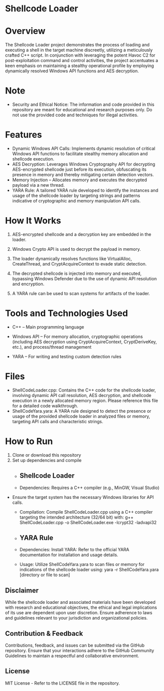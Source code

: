 # Shellcode Loader

# Overview
The Shellcode Loader project demonstrates the process of loading and executing a shell in the target machine discreetly, utilizing a meticulously crafted C++ script. In conjunction with leveraging the potent Havoc C2 for post-exploitation command and control activities, the project accentuates a keen emphasis on maintaining a stealthy operational profile by employing dynamically resolved Windows API functions and AES decryption.

# Note
- Security and Ethical Notice: The information and code provided in this repository are meant for educational and research purposes only. Do not use the provided code and techniques for illegal activities.
  
# Features
- Dynamic Windows API Calls: Implements dynamic resolution of critical Windows API functions to facilitate stealthy memory allocation and shellcode execution.
- AES Decryption: Leverages Windows Cryptography API for decrypting AES-encrypted shellcode just before its execution, obfuscating its presence in memory and thereby mitigating certain detection vectors.
- Memory Injection – Allocates memory and executes the decrypted payload via a new thread.
- YARA Rule: A tailored YARA rule developed to identify the instances and usage of the shellcode loader by targeting strings and patterns indicative of cryptographic and memory manipulation API calls.
  
# How It Works
1. AES-encrypted shellcode and a decryption key are embedded in the loader.

2. Windows Crypto API is used to decrypt the payload in memory.

3. The loader dynamically resolves functions like VirtualAlloc, CreateThread, and CryptAcquireContext to evade static detection.

4. The decrypted shellcode is injected into memory and executed, bypassing Windows Defender due to the use of dynamic API resolution and encryption.

5. A YARA rule can be used to scan systems for artifacts of the loader.

# Tools and Technologies Used
- C++ – Main programming language

- Windows API – For memory allocation, cryptographic operations (including AES decryption using CryptAcquireContext, CryptDeriveKey, etc.), and process/thread management

- YARA – For writing and testing custom detection rules

# Files
- ShellCodeLoader.cpp: Contains the C++ code for the shellcode loader, involving dynamic API call resolution, AES decryption, and shellcode execution in a newly allocated memory region. Please reference this file for a detailed code walkthrough.
- ShellCodeYara.yara: A YARA rule designed to detect the presence or usage of the provided shellcode loader in analyzed files or memory, targeting API calls and characteristic strings.

# How to Run
1. Clone or download this repository
2. Set up dependencies and compile
    - ## Shellcode Loader
    - Dependencies: Requires a C++ compiler (e.g., MinGW, Visual Studio)
- Ensure the target system has the necessary Windows libraries for API calls.
    - Compilation: Compile ShellCodeLoader.cpp using a C++ compiler targeting the intended architecture (32/64 bit) with: g++ ShellCodeLoader.cpp -o ShellCodeLoader.exe -lcrypt32 -ladvapi32
  
    - ## YARA Rule
    - Dependencies: Install YARA: Refer to the official YARA documentation for installation and usage details.
    - Usage: Utilize ShellCodeYara.yara to scan files or memory for indications of the shellcode loader using: yara -r ShellCodeYara.yara [directory or file to scan]

## Disclaimer
While the shellcode loader and associated materials have been developed with research and educational objectives, the ethical and legal implications of its use are dependent upon user discretion. Ensure adherence to laws and guidelines relevant to your jurisdiction and organizational policies.

## Contribution & Feedback
Contributions, feedback, and issues can be submitted via the GitHub repository. Ensure that your interactions adhere to the GitHub Community Guidelines to maintain a respectful and collaborative environment.

## License
MIT License - Refer to the LICENSE file in the repository.
